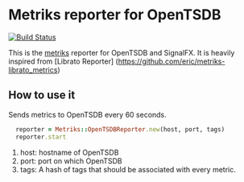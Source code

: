 # Metriks reporter for OpenTSDB

[![Build Status](https://travis-ci.org/qubole/metriks-addons.svg)](https://travis-ci.org/qubole/metriks-addons)

This is the [metriks](https://github.com/eric/metriks) reporter for
OpenTSDB and SignalFX.
It is heavily inspired from
[Librato Reporter] (https://github.com/eric/metriks-librato_metrics)

## How to use it

Sends metrics to OpenTSDB every 60 seconds.

``` ruby
  reporter = Metriks::OpenTSDBReporter.new(host, port, tags)
  reporter.start
```
1. host: hostname of OpenTSDB
2. port: port on which OpenTSDB
3. tags: A hash of tags that should be associated with every metric.
